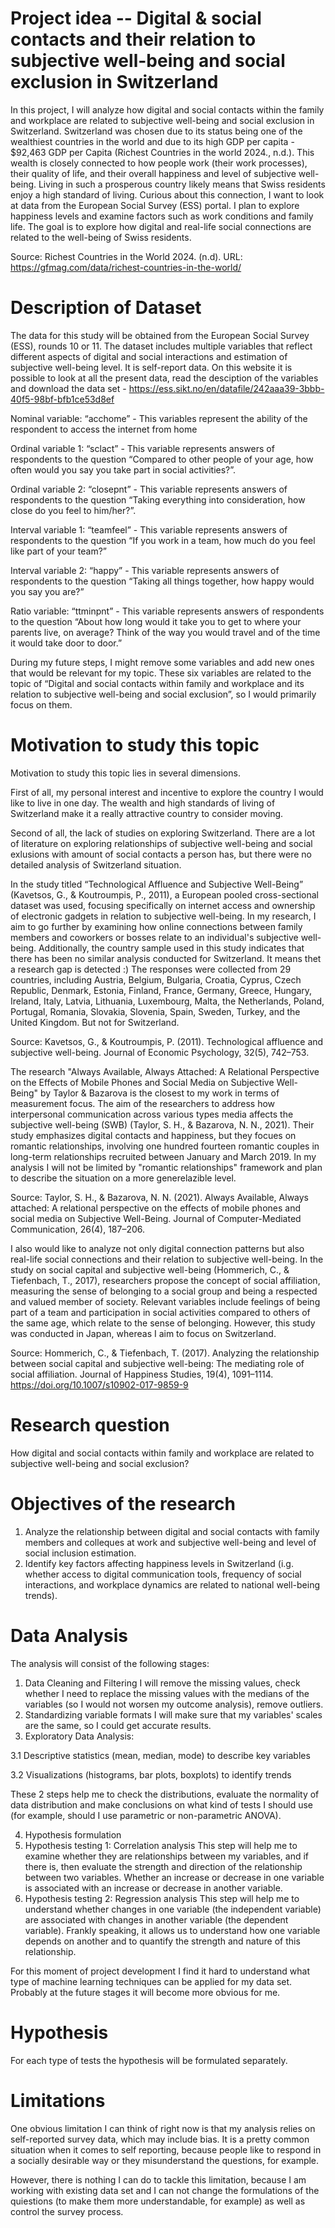 # Project idea -- Digital & social contacts and their relation to subjective well-being and social exclusion in Switzerland
In this project, I will analyze how digital and social contacts within the family and workplace are related to subjective well-being and social exclusion in Switzerland. Switzerland was chosen due to its status being one of the wealthiest countries in the world and due to its high GDP per capita - $92,463 GDP per Capita (Richest Countries in the world 2024., n.d.). This wealth is closely connected to how people work (their work processes), their quality of life, and their overall happiness and level of subjective well-being. Living in such a prosperous country likely means that Swiss residents enjoy a high standard of living. Curious about this connection, I want to look at data from the European Social Survey (ESS) portal. I plan to explore happiness levels and examine factors such as work conditions and family life. The goal is to explore how digital and real-life social connections are related to the well-being of Swiss residents.

Source: Richest Countries in the World 2024. (n.d). URL: https://gfmag.com/data/richest-countries-in-the-world/

# Description of Dataset

The data for this study will be obtained from the European Social Survey (ESS), rounds 10 or 11. The dataset includes multiple variables that reflect different aspects of digital and social interactions and estimation of subjective well-being level. It is self-report data.
On this website it is possible to look at all the present data, read the desciption of the variables and download the data set - https://ess.sikt.no/en/datafile/242aaa39-3bbb-40f5-98bf-bfb1ce53d8ef

Nominal variable: “acchome” - This variables represent the ability of the respondent to access the internet from home

Ordinal variable 1: “sclact” - This variable represents answers of respondents to the question “Compared to other people of your age, how often would you say you take part in social activities?”.

Ordinal variable 2: “closepnt” - This variable represents answers of respondents to the question “Taking everything into consideration, how close do you feel to him/her?”.

Interval variable 1: “teamfeel” - This variable represents answers of respondents to the question “If you work in a team, how much do you feel like part of your team?”

Interval variable 2: “happy” - This variable represents answers of respondents to the question “Taking all things together, how happy would you say you are?”

Ratio variable: “ttminpnt” - This variable represents answers of respondents to the question “About how long would it take you to get to where your parents live, on average? Think of the way you would travel and of the time it would take door to door.”

During my future steps, I might remove some variables and add new ones that would be relevant for my topic. These six variables are related to the topic of “Digital and social contacts within family and workplace and its relation to subjective well-being and social exclusion”, so I would primarily focus on them. 

# Motivation to study this topic
Motivation to study this topic lies in several dimensions.

First of all, my personal interest and incentive to explore the country I would like to live in one day. The wealth and high standards of living of Switzerland make it a really attractive country to consider moving.

Second of all, the lack of studies on exploring Switzerland. There are a lot of literature on exploring relationships of subjective well-being and social exlusions with amount of social contacts a person has, but there were no detailed analysis of Switzerland situation.

In the study titled “Technological Affluence and Subjective Well-Being” (Kavetsos, G., & Koutroumpis, P., 2011), a European pooled cross-sectional dataset was used, focusing specifically on internet access and ownership of electronic gadgets in relation to subjective well-being. In my research, I aim to go further by examining how online connections between family members and coworkers or bosses relate to an individual's subjective well-being. Additionally, the country sample used in this study indicates that there has been no similar analysis conducted for Switzerland. It means thet a research gap is detected :)
The responses were collected from 29 countries, including Austria, Belgium, Bulgaria, Croatia, Cyprus, Czech Republic, Denmark, Estonia, Finland, France, Germany, Greece, Hungary, Ireland, Italy, Latvia, Lithuania, Luxembourg, Malta, the Netherlands, Poland, Portugal, Romania, Slovakia, Slovenia, Spain, Sweden, Turkey, and the United Kingdom. But not for Switzerland.

Source: Kavetsos, G., & Koutroumpis, P. (2011). Technological affluence and subjective well-being. Journal of Economic Psychology, 32(5), 742–753.

The research "Always Available, Always Attached: A Relational Perspective on the Effects of Mobile Phones and Social Media on Subjective Well-Being" by Taylor & Bazarova is the closest to my work in terms of measurement focus. The aim of the researchers to address how interpersonal communication across various types media affects the subjective well-being (SWB) (Taylor, S. H., & Bazarova, N. N., 2021). Their study emphasizes digital contacts and happiness, but they focues on romantic relationships, involving one hundred fourteen romantic couples in long-term relationships recruited between January and March 2019. 
In my analysis I will not be limited by "romantic relationships" framework and plan to describe the situation on a more generelazible level.

Source: Taylor, S. H., & Bazarova, N. N. (2021). Always Available, Always attached: A relational perspective on the effects of mobile phones and social media on Subjective Well-Being. Journal of Computer-Mediated Communication, 26(4), 187–206.

I also would like to analyze not only digital connection patterns but also real-life social connections and their relation to subjective well-being. In the study on social capital and subjective well-being (Hommerich, C., & Tiefenbach, T., 2017), researchers propose the concept of social affiliation, measuring the sense of belonging to a social group and being a respected and valued member of society. Relevant variables include feelings of being part of a team and participation in social activities compared to others of the same age, which relate to the sense of belonging. However, this study was conducted in Japan, whereas I aim to focus on Switzerland.

Source: Hommerich, C., & Tiefenbach, T. (2017). Analyzing the relationship between social capital and subjective well-being: The mediating role of social affiliation. Journal of Happiness Studies, 19(4), 1091–1114. https://doi.org/10.1007/s10902-017-9859-9

# Research question
How digital and social contacts within family and workplace are related to subjective well-being and social exclusion?

# Objectives of the research
1. Analyze the relationship between digital and social contacts with family members and colleques at work and subjective well-being and level of social inclusion estimation.
2. Identify key factors affecting happiness levels in Switzerland (i.g. whether access to digital communication tools, frequency of social interactions, and workplace dynamics are related to national well-being trends).

# Data Analysis
The analysis will consist of the following stages:
1. Data Cleaning and Filtering
I will remove the missing values, check whether I need to replace the missing values with the medians of the variables (so I would not worsen my outcome analysis), remove outliers.
2. Standardizing variable formats
I will make sure that my variables' scales are the same, so I could get accurate results.
3. Exploratory Data Analysis:

3.1 Descriptive statistics (mean, median, mode) to describe key variables

3.2 Visualizations (histograms, bar plots, boxplots) to identify trends

These 2 steps help me to check the distributions, evaluate the normality of data distribution and make conclusions on what kind of tests I should use (for example, should I use parametric or non-parametric ANOVA).

4. Hypothesis formulation
5. Hypothesis testing 1: Correlation analysis
This step will help me to examine whether they are relationships between my variables, and if there is, then evaluate the strength and direction of the relationship between two variables. Whether an increase or decrease in one variable is associated with an increase or decrease in another variable.
6. Hypothesis testing 2: Regression analysis
This step will help me to understand whether changes in one variable (the independent variable) are associated with changes in another variable (the dependent variable). Frankly speaking, it allows us to understand how one variable depends on another and to quantify the strength and nature of this relationship.

For this moment of project development I find it hard to understand what type of machine learning techniques can be applied for my data set. Probably at the future stages it will become more obvious for me. 

# Hypothesis
For each type of tests the hypothesis will be formulated separately.

# Limitations
One obvious limitation I can think of right now is that my analysis relies on self-reported survey data, which may include bias. It is a pretty common situation when it comes to self reporting, because people like to respond in a socially desirable way or they misunderstand the questions, for example.


However, there is nothing I can do to tackle this limitation, because I am working with existing data set and I can not change the formulations of the quiestions (to make them more understandable, for example) as well as control the survey process.
